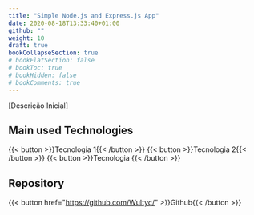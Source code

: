 ```yaml
---
title: "Simple Node.js and Express.js App"
date: 2020-08-18T13:33:40+01:00
github: ""
weight: 10
draft: true
bookCollapseSection: true
# bookFlatSection: false
# bookToc: true
# bookHidden: false
# bookComments: true
---
```


[Descrição Inicial]

## Main used Technologies
{{< button >}}Tecnologia 1{{< /button >}}
{{< button >}}Tecnologia 2{{< /button >}}
{{< button >}}Tecnologia {{< /button >}}

## Repository
{{< button href="https://github.com/Wultyc/" >}}Github{{< /button >}}

